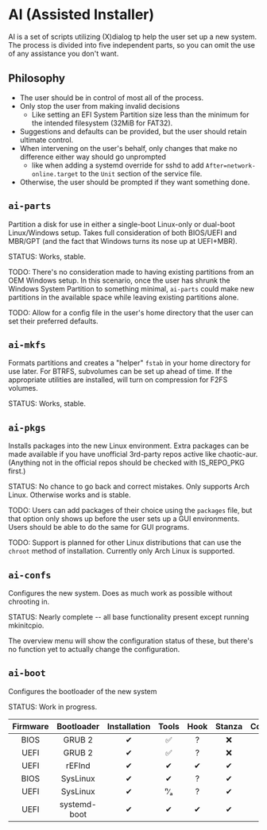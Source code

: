 # AI (Assisted Installer)
AI is a set of scripts utilizing (X)dialog tp help the user set up a
new system.  The process is divided into five independent parts,
so you can omit the use of any assistance you don't want.

## Philosophy

* The user should be in control of most all of the process.
* Only stop the user from making invalid decisions
    -  Like setting an EFI System Partition size less than the minimum
	   for the intended filesystem (32MiB for FAT32).
* Suggestions and defaults can be provided, but the user should retain
  ultimate control.
* When intervening on the user's behalf, only changes that make no
  difference either way should go unprompted
    - like when adding a systemd override for sshd to add
	  `After=network-online.target` to the `Unit` section of the service
	  file.
* Otherwise, the user should be prompted if they want something done.

## `ai-parts`
Partition a disk for use in either a single-boot Linux-only or 
dual-boot Linux/Windows setup.  Takes full consideration of both
BIOS/UEFI and MBR/GPT (and the fact that Windows turns its nose
up at UEFI+MBR).

STATUS: Works, stable.

TODO:  There's no consideration made to having existing partitions from
an OEM Windows setup.  In this scenario, once the user has shrunk the
Windows System Partition to something minimal, `ai-parts` could make
new partitions in the available space while leaving existing partitions
alone.

TODO:  Allow for a config file in the user's home directory that the
user can set their preferred defaults.

## `ai-mkfs`
Formats partitions and creates a "helper" `fstab` in your home
directory for use later.  For BTRFS, subvolumes can be set up ahead of
time.  If the appropriate utilities are installed, will turn on
compression for F2FS volumes.

STATUS: Works, stable.

## `ai-pkgs`
Installs packages into the new Linux environment.  Extra packages can
be made available if you have unofficial 3rd-party repos active like
chaotic-aur.  (Anything not in the official repos should be checked
with IS_REPO_PKG first.)

STATUS: No chance to go back and correct mistakes.
Only supports Arch Linux.  Otherwise works and is stable.

TODO:  Users can add packages of their choice using the `packages`
file, but that option only shows up before the user sets up a GUI
environments.  Users should be able to do the same for GUI programs.

TODO: Support is planned for other Linux distributions that can use the
`chroot` method of installation.  Currently only Arch Linux is supported.

## `ai-confs`
Configures the new system.
Does as much work as possible without chrooting in.

STATUS: Nearly complete -- all base functionality present except running mkinitcpio.

The overview menu will show the configuration status of these, but
there's no function yet to actually change the configuration.

## `ai-boot`
Configures the bootloader of the new system

STATUS: Work in progress.

| Firmware | Bootloader   | Installation | Tools | Hook | Stanza | Configure |
|:--------:|:------------:|:------------:|:-----:|:----:|:------:|:---------:|
| BIOS     | GRUB 2       |✔|✅|?|❌|❌|
| UEFI     | GRUB 2       |✔|✅|?|❌|❌|
| UEFI     | rEFInd       |✔|✔|✔|✔|✔|
| BIOS     | SysLinux     |✔|✔|?|✔|✔|
| UEFI     | SysLinux     |✔|ⁿ∕ₐ|?|✔|✔|
| UEFI     | systemd-boot |✔|✔|✔|✔|✔|

